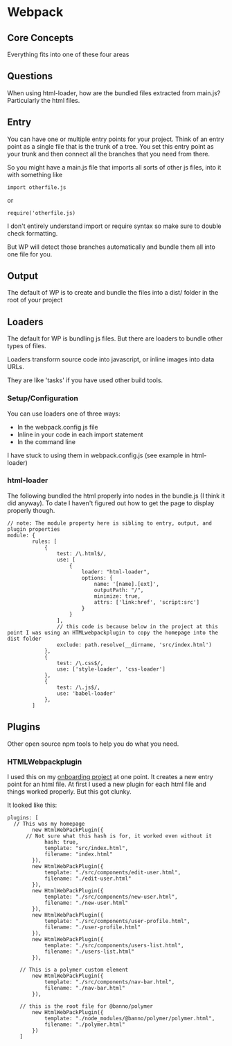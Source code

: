 # Webpack

## Core Concepts

Everything fits into one of these four areas

## Questions

When using html-loader, how are the bundled files extracted from main.js? Particularly the html files. 

## Entry

You can have one or multiple entry points for your project. Think of an entry point as a single file that is the trunk of a tree. You set this entry point as your trunk and then connect all the branches that you need from there. 

So you might have a main.js file that imports all sorts of other js files, into it with something like

`import otherfile.js`

or 

`require('otherfile.js)`

I don't entirely understand import or require syntax so make sure to double check formatting.

But WP will detect those branches automatically and bundle them all into one file for you.

## Output

The default of WP is to create and bundle the files into a dist/ folder in the root of your project

## Loaders

The default for WP is bundling js files. But there are loaders to bundle other types of files.

Loaders transform source code into javascript, or inline images into data URLs.

They are like 'tasks' if you have used other build tools.

### Setup/Configuration

You can use loaders one of three ways:

- In the webpack.config.js file
- Inline in your code in each import statement
- In the command line

I have stuck to using them in webpack.config.js (see example in html-loader)


### html-loader

The following bundled the html properly into nodes in the bundle.js (I think it did anyway). To date I haven't figured out how to get the page to display properly though.

```
// note: The module property here is sibling to entry, output, and plugin properties
module: {
		rules: [
			{
				test: /\.html$/,
				use: [
					{
						loader: "html-loader",
						options: {
							name: '[name].[ext]',
							outputPath: "/",
							minimize: true,
							attrs: ['link:href', 'script:src']
						}
					}
				],
				// this code is because below in the project at this point I was using an HTMLwebpackplugin to copy the homepage into the dist folder
				exclude: path.resolve(__dirname, 'src/index.html')
			},
			{
				test: /\.css$/,
				use: ['style-loader', 'css-loader']
			},
			{
				test: /\.js$/,
				use: 'babel-loader'
			},
		]
```
## Plugins

Other open source npm tools to help you do what you need. 

### HTMLWebpackplugin

I used this on my [onboarding project](https://github.com/Jropp/jason-ropp-js-iobp/pull/35) at one point. It creates a new entry point for an html file. At first I used a new plugin for each html file and things worked properly. But this got clunky. 

It looked like this:

```
plugins: [
  // This was my homepage
		new HtmlWebPackPlugin({
      // Not sure what this hash is for, it worked even without it
			hash: true,
			template: "src/index.html",
			filename: "index.html"
		}),
		new HtmlWebPackPlugin({
			template: "./src/components/edit-user.html",
			filename: "./edit-user.html"
		}),
		new HtmlWebPackPlugin({
			template: "./src/components/new-user.html",
			filename: "./new-user.html"
		}),
		new HtmlWebPackPlugin({
			template: "./src/components/user-profile.html",
			filename: "./user-profile.html"
		}),
		new HtmlWebPackPlugin({
			template: "./src/components/users-list.html",
			filename: "./users-list.html"
		}),

    // This is a polymer custom element
		new HtmlWebPackPlugin({
			template: "./src/components/nav-bar.html",
			filename: "./nav-bar.html"
		}),

    // this is the root file for @banno/polymer
		new HtmlWebPackPlugin({
			template: "./node_modules/@banno/polymer/polymer.html",
			filename: "./polymer.html"
		})
	]
```